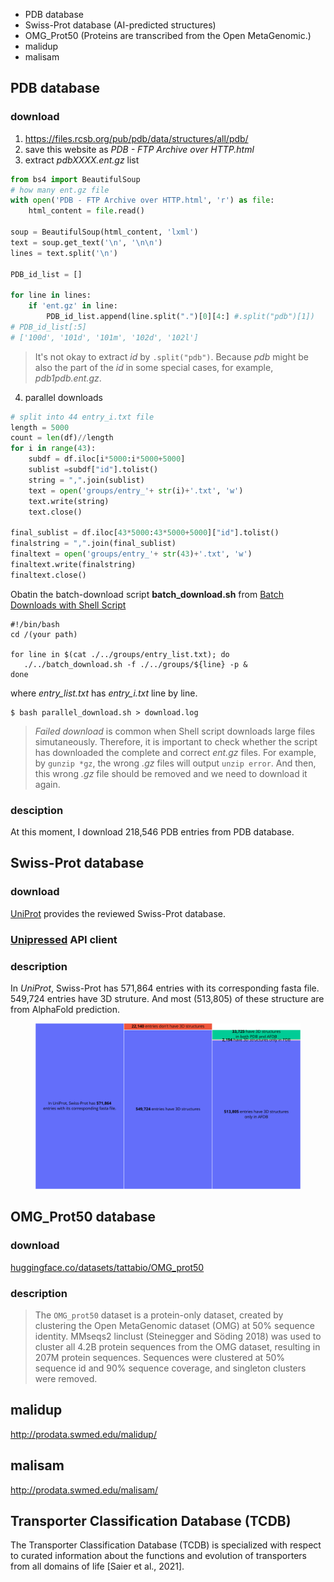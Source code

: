 - PDB database
- Swiss-Prot database (AI-predicted structures)
- OMG_Prot50 (Proteins are transcribed from the Open MetaGenomic.)
- malidup
- malisam
## PDB database
### download
1. https://files.rcsb.org/pub/pdb/data/structures/all/pdb/
2. save this website as *PDB - FTP Archive over HTTP.html*
3. extract *pdbXXXX.ent.gz* list
```python
from bs4 import BeautifulSoup
# how many ent.gz file
with open('PDB - FTP Archive over HTTP.html', 'r') as file:
    html_content = file.read()
    
soup = BeautifulSoup(html_content, 'lxml')
text = soup.get_text('\n', '\n\n')
lines = text.split('\n')

PDB_id_list = []

for line in lines:
    if 'ent.gz' in line:
        PDB_id_list.append(line.split(".")[0][4:] #.split("pdb")[1])
# PDB_id_list[:5]
# ['100d', '101d', '101m', '102d', '102l']
```

> It's not okay to extract *id* by `.split("pdb")`. Because *pdb* might be also the part of the *id* in some special cases, for example, *pdb1pdb.ent.gz*.

4. parallel downloads
```python
# split into 44 entry_i.txt file
length = 5000
count = len(df)//length
for i in range(43):
    subdf = df.iloc[i*5000:i*5000+5000]
    sublist =subdf["id"].tolist()
    string = ",".join(sublist)
    text = open('groups/entry_'+ str(i)+'.txt', 'w')
    text.write(string)
    text.close()

final_sublist = df.iloc[43*5000:43*5000+5000]["id"].tolist()
finalstring = ",".join(final_sublist)
finaltext = open('groups/entry_'+ str(43)+'.txt', 'w')
finaltext.write(finalstring)
finaltext.close()
```
 Obatin the batch-download script **batch_download.sh** from [Batch Downloads with Shell Script](https://www.rcsb.org/docs/programmatic-access/batch-downloads-with-shell-script)

```shell
#!/bin/bash
cd /(your path)

for line in $(cat ./../groups/entry_list.txt); do
   ./../batch_download.sh -f ./../groups/${line} -p &
done
```
where *entry_list.txt* has *entry_i.txt* line by line.
```shell
$ bash parallel_download.sh > download.log 
```

> *Failed download* is common when Shell script downloads large files simutaneously. Therefore, it is important to check whether the script has downloaded the complete and correct *ent.gz* files. For example, by `gunzip *gz`, the wrong *.gz* files will output `unzip error`. And then, this wrong *.gz* file should be removed and we need to download it again.

### desciption
At this moment, I download 218,546 PDB entries from PDB database. 








## Swiss-Prot database
### download
[UniProt](https://www.uniprot.org/uniprotkb?query=*&facets=reviewed%3Atrue) provides the reviewed Swiss-Prot database.

### [Unipressed](https://github.com/multimeric/Unipressed) API client

### description
In *UniProt*,  Swiss-Prot has 571,864 entries with its corresponding fasta file. 549,724 entries have 3D struture. And most (513,805) of these structure are from AlphaFold prediction.


<center>
  <figure>
    <img src="./img/plot.svg" alt=" " width="600">
  </figure>
</center>

## OMG_Prot50 database
### download
[huggingface.co/datasets/tattabio/OMG_prot50](https://huggingface.co/datasets/tattabio/OMG_prot50?sql=--+The+SQL+console+is+powered+by+DuckDB+WASM+and+runs+entirely+in+the+browser.%0A--+Get+started+by+typing+a+query+or+selecting+a+view+from+the+options+below.%0ASELECT+*+FROM+train+LIMIT+10%3B)

### description
> The `OMG_prot50` dataset is a protein-only dataset, created by clustering the Open MetaGenomic dataset (OMG) at 50% sequence identity.
> MMseqs2 linclust (Steinegger and Söding 2018) was used to cluster all 4.2B protein sequences from the OMG dataset, resulting in 207M protein sequences. Sequences were clustered at 50% sequence id and 90% sequence coverage, and singleton clusters were removed.

## malidup
http://prodata.swmed.edu/malidup/


## malisam
http://prodata.swmed.edu/malisam/

## Transporter Classification Database (TCDB)
The Transporter Classification Database (TCDB) is specialized with respect to curated information about the functions and evolution of transporters from all domains of life [Saier et al., 2021].